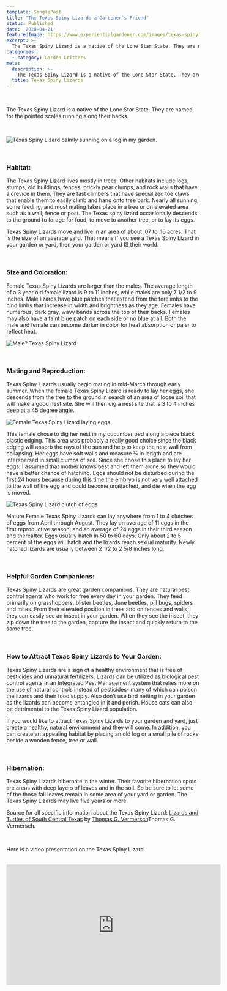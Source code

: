 ```yaml
---
template: SinglePost
title: "The Texas Spiny Lizard: a Gardener's Friend"
status: Published
date: '2020-04-21'
featuredImage: https://www.experientialgardener.com/images/texas-spiny-lizard-sunning-on-a-log.jpg
excerpt: >-
  The Texas Spiny Lizard is a native of the Lone Star State. They are named for the pointed scales running along their backs. 
categories:
  - category: Garden Critters
meta:
  description: >-
    The Texas Spiny Lizard is a native of the Lone Star State. They are named for the pointed scales running along their backs. 
  title: Texas Spiny Lizards
---
```

<br>

The Texas Spiny Lizard is a native of the Lone Star State. They are named for the pointed scales running along their backs. 

<br>

![Texas Spiny Lizard calmly sunning on a log in my garden.](/images/texas-spiny-lizard-sunning-on-a-log.jpg "Texas Spiny Lizard calmly sunning on a log in my garden.")

<br>

### Habitat: 

The Texas Spiny Lizard lives mostly in trees. Other habitats include logs, stumps, old buildings, fences, prickly pear clumps, and rock walls that have a crevice in them. They are fast climbers that have specialized toe claws that enable them to easily climb and hang onto tree bark. Nearly all sunning, some feeding, and most mating takes place in a tree or on elevated area such as a wall, fence or post.  The Texas spiny lizard occasionally descends to the ground to forage for food, to move to another tree, or to lay its eggs.  

Texas Spiny Lizards move and live in an area of about .07 to .16 acres. That is the size of an average yard. That means if you see a Texas Spiny Lizard in your garden or yard, then your garden or yard IS their world. 

<br>

### Size and Coloration: 

Female Texas Spiny Lizards are larger than the males. The average length of a 3 year old female lizard is 9 to 11 inches, while males are only 7 1/2 to 9 inches.  Male lizards have blue patches that extend from the forelimbs to the hind limbs that increase in width and brightness as they age. Females have numerous, dark gray, wavy bands across the top of their backs.  Females may also have a faint blue patch on each side or no blue at all. Both the male and female can become darker in color for heat absorption or paler to reflect heat.

![Male? Texas Spiny Lizard](/images/male-texas-spiny-lizard.jpg "Male? Texas Spiny Lizard")

<br>

### Mating and Reproduction: 

Texas Spiny Lizards usually begin mating in mid-March through early summer. When the female Texas Spiny Lizard is ready to lay her eggs, she descends from the tree to the ground in search of an area of loose soil that will make a good nest site. She will then dig a nest site that is 3 to 4 inches deep at a 45 degree angle.  

![Female Texas Spiny Lizard laying eggs](/images/female-texas-spiny-lizard-laying-eggs.jpg "Female Texas Spiny Lizard laying eggs")

This female chose to dig her nest in my cucumber bed along a piece black plastic edging. This area was probably a really good choice since the black edging will absorb the rays of the sun and help to keep the nest wall from collapsing.  Her eggs have soft walls and measure ¾ in length and are interspersed in small clumps of soil. Since she chose this place to lay her eggs, I assumed that mother knows best and left them alone so they would have a better chance of hatching. Eggs should not be disturbed during the first 24 hours because during this time the embryo is not very well attached to the wall of the egg and could become unattached, and die when the egg is moved. 

![Texas Spiny Lizard clutch of eggs](/images/texas-spiny-lizard-eggs.jpg "Texas Spiny Lizard clutch of eggs")

Mature Female Texas Spiny Lizards can lay anywhere from 1 to 4 clutches of eggs from April through August. They lay an average of 11 eggs in the first reproductive season, and an average of 24 eggs in their third season and thereafter. Eggs usually hatch in 50 to 60 days. Only about 2 to 5 percent of the eggs will hatch and the lizards reach sexual maturity. Newly hatched lizards are usually between 2 1/2 to 2 5/8 inches long. 

<br>

### Helpful Garden Companions:

Texas Spiny Lizards are great garden companions. They are natural pest control agents who work for free every day in your garden. They feed primarily on grasshoppers, blister beetles, June beetles, pill bugs, spiders and mites.  From their elevated position in trees and on fences and walls, they can easily see an insect in your garden. When they see the insect, they zip down the tree to the garden, capture the insect and quickly return to the same tree. 

<br>

### How to Attract Texas Spiny Lizards to Your Garden:

Texas Spiny Lizards are a sign of a healthy environment that is free of pesticides and unnatural fertilizers. Lizards can be utilized as biological pest control agents in an Integrated Pest Management system that relies more on the use of natural controls instead of pesticides- many of which can poison the lizards and their food supply. Also don’t use bird netting in your garden as the lizards can become entangled in it and perish. House cats can also be detrimental to the Texas Spiny Lizard population.

If you would like to attract Texas Spiny Lizards to your garden and yard, just create a healthy, natural environment and they will come. In addition, you can create an appealing habitat by placing an old log or a small pile of rocks beside a wooden fence, tree or wall. 

<br>

### Hibernation: 

Texas Spiny Lizards hibernate in the winter. Their favorite hibernation spots are areas with deep layers of leaves and in the soil. So be sure to let some of the those fall leaves remain in some area of your yard or garden. The Texas Spiny Lizards may live five years or more. 


Source for all specific information about the Texas Spiny Lizard:  <a href="https://www.amazon.com/Lizards-Turtles-South-Central-Texas/dp/0890158428/ref=sr_1_3?dchild=1&keywords=Lizards+and+Turtles+of+South+Central&qid=1587438592&sr=8-3" target="_blank" rel="noopener">Lizards and Turtles of South Central Texas</a> by <a href="https://www.amazon.com/s?i=stripbooks&rh=p_27%3AThomas+G.+Vermersch&s=relevancerank&text=Thomas+G.+Vermersch&ref=dp_byline_sr_book_1" target="_blank" rel="noopener">Thomas G. Vermersch</a>Thomas G. Vermersch.

<br>

Here is a video presentation on the Texas Spiny Lizard.

<br>

<iframe width="560" height="315" src="https://www.youtube.com/embed/m9nsaJ9sOb8" frameborder="0" allow="accelerometer; autoplay; encrypted-media; gyroscope; picture-in-picture" allowfullscreen></iframe>

